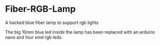 # Fiber-RGB-Lamp
A hacked blue fiber lamp to support rgb lights

The big 10mm blue led inside the lamp has been replaced with an arduino nano and four smd rgb leds.

